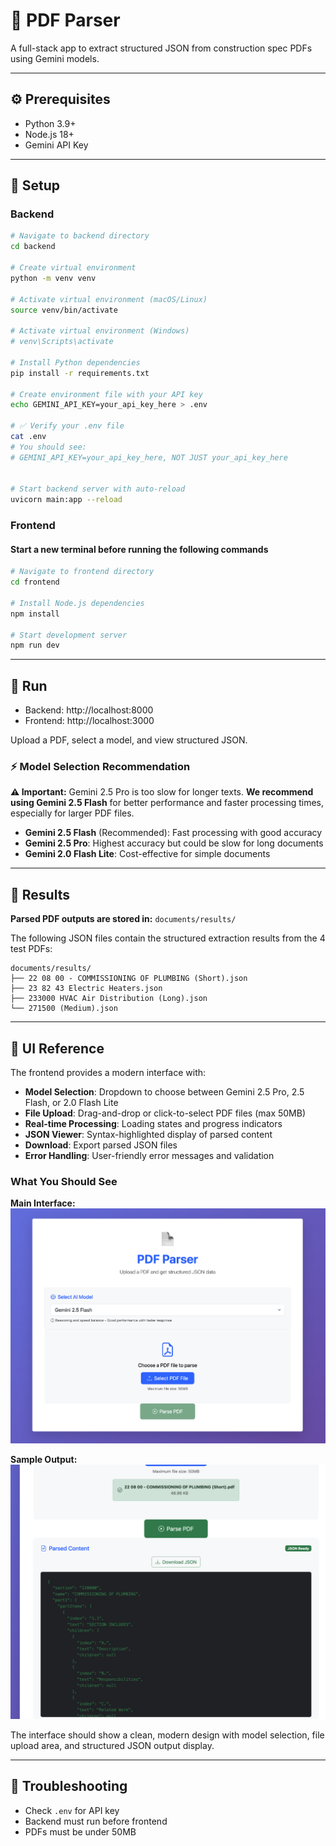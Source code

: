 # 📄 PDF Parser

A full-stack app to extract structured JSON from construction spec PDFs using Gemini models.

---

## ⚙️ Prerequisites

- Python 3.9+
- Node.js 18+
- Gemini API Key

---

## 🔧 Setup

### Backend

```bash
# Navigate to backend directory
cd backend

# Create virtual environment
python -m venv venv

# Activate virtual environment (macOS/Linux)
source venv/bin/activate

# Activate virtual environment (Windows)
# venv\Scripts\activate

# Install Python dependencies
pip install -r requirements.txt

# Create environment file with your API key
echo GEMINI_API_KEY=your_api_key_here > .env

# ✅ Verify your .env file
cat .env
# You should see:
# GEMINI_API_KEY=your_api_key_here, NOT JUST your_api_key_here


# Start backend server with auto-reload
uvicorn main:app --reload
```

### Frontend

#### Start a new terminal before running the following commands

```bash
# Navigate to frontend directory
cd frontend

# Install Node.js dependencies
npm install

# Start development server
npm run dev
```

---

## 🚀 Run

- Backend: http://localhost:8000
- Frontend: http://localhost:3000

Upload a PDF, select a model, and view structured JSON.

### ⚡ Model Selection Recommendation

**⚠️ Important:** Gemini 2.5 Pro is too slow for longer texts. **We recommend using Gemini 2.5 Flash** for better performance and faster processing times, especially for larger PDF files.

- **Gemini 2.5 Flash** (Recommended): Fast processing with good accuracy
- **Gemini 2.5 Pro**: Highest accuracy but could be slow for long documents
- **Gemini 2.0 Flash Lite**: Cost-effective for simple documents

---

## 📁 Results

**Parsed PDF outputs are stored in:** `documents/results/`

The following JSON files contain the structured extraction results from the 4 test PDFs:

```
documents/results/
├── 22 08 00 - COMMISSIONING OF PLUMBING (Short).json
├── 23 82 43 Electric Heaters.json
├── 233000 HVAC Air Distribution (Long).json
└── 271500 (Medium).json
```

---

## 🎨 UI Reference

The frontend provides a modern interface with:

- **Model Selection**: Dropdown to choose between Gemini 2.5 Pro, 2.5 Flash, or 2.0 Flash Lite
- **File Upload**: Drag-and-drop or click-to-select PDF files (max 50MB)
- **Real-time Processing**: Loading states and progress indicators
- **JSON Viewer**: Syntax-highlighted display of parsed content
- **Download**: Export parsed JSON files
- **Error Handling**: User-friendly error messages and validation

### What You Should See

**Main Interface:**
![PDF Parser UI](UI/UI.png)

**Sample Output:**
![Sample JSON Output](UI/sample_output.png)

The interface should show a clean, modern design with model selection, file upload area, and structured JSON output display.

---

## 🐛 Troubleshooting

- Check `.env` for API key
- Backend must run before frontend
- PDFs must be under 50MB
